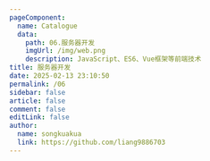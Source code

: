 ```yaml
---
pageComponent:
  name: Catalogue
  data:
    path: 06.服务器开发
    imgUrl: /img/web.png
    description: JavaScript、ES6、Vue框架等前端技术
title: 服务器开发
date: 2025-02-13 23:10:50
permalink: /06
sidebar: false
article: false
comment: false
editLink: false
author:
  name: songkuakua
  link: https://github.com/liang9886703
---
```

